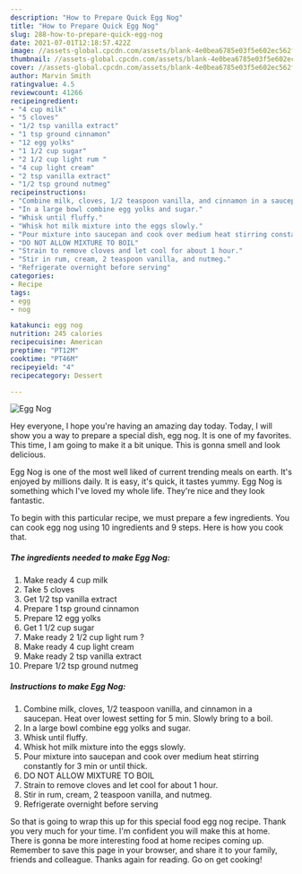 ```yaml
---
description: "How to Prepare Quick Egg Nog"
title: "How to Prepare Quick Egg Nog"
slug: 288-how-to-prepare-quick-egg-nog
date: 2021-07-01T12:18:57.422Z
image: //assets-global.cpcdn.com/assets/blank-4e0bea6785e03f5e602ec562f230caae08da540cada707380b4fe1bbebba43da.png
thumbnail: //assets-global.cpcdn.com/assets/blank-4e0bea6785e03f5e602ec562f230caae08da540cada707380b4fe1bbebba43da.png
cover: //assets-global.cpcdn.com/assets/blank-4e0bea6785e03f5e602ec562f230caae08da540cada707380b4fe1bbebba43da.png
author: Marvin Smith
ratingvalue: 4.5
reviewcount: 41266
recipeingredient:
- "4 cup milk"
- "5 cloves"
- "1/2 tsp vanilla extract"
- "1 tsp ground cinnamon"
- "12 egg yolks"
- "1 1/2 cup sugar"
- "2 1/2 cup light rum "
- "4 cup light cream"
- "2 tsp vanilla extract"
- "1/2 tsp ground nutmeg"
recipeinstructions:
- "Combine milk, cloves, 1/2 teaspoon vanilla, and cinnamon in a saucepan. Heat over lowest setting for 5 min. Slowly bring to a boil."
- "In a large bowl combine egg yolks and sugar."
- "Whisk until fluffy."
- "Whisk hot milk mixture into the eggs slowly."
- "Pour mixture into saucepan and cook over medium heat stirring constantly for 3 min or until thick."
- "DO NOT ALLOW MIXTURE TO BOIL"
- "Strain to remove cloves and let cool for about 1 hour."
- "Stir in rum, cream, 2 teaspoon vanilla, and nutmeg."
- "Refrigerate overnight before serving"
categories:
- Recipe
tags:
- egg
- nog

katakunci: egg nog 
nutrition: 245 calories
recipecuisine: American
preptime: "PT12M"
cooktime: "PT46M"
recipeyield: "4"
recipecategory: Dessert

---
```



![Egg Nog](//assets-global.cpcdn.com/assets/blank-4e0bea6785e03f5e602ec562f230caae08da540cada707380b4fe1bbebba43da.png)

Hey everyone, I hope you're having an amazing day today. Today, I will show you a way to prepare a special dish, egg nog. It is one of my favorites. This time, I am going to make it a bit unique. This is gonna smell and look delicious.



Egg Nog is one of the most well liked of current trending meals on earth. It's enjoyed by millions daily. It is easy, it's quick, it tastes yummy. Egg Nog is something which I've loved my whole life. They're nice and they look fantastic.


To begin with this particular recipe, we must prepare a few ingredients. You can cook egg nog using 10 ingredients and 9 steps. Here is how you cook that.

<!--inarticleads1-->

##### The ingredients needed to make Egg Nog:

1. Make ready 4 cup milk
1. Take 5 cloves
1. Get 1/2 tsp vanilla extract
1. Prepare 1 tsp ground cinnamon
1. Prepare 12 egg yolks
1. Get 1 1/2 cup sugar
1. Make ready 2 1/2 cup light rum ?
1. Make ready 4 cup light cream
1. Make ready 2 tsp vanilla extract
1. Prepare 1/2 tsp ground nutmeg




<!--inarticleads2-->

##### Instructions to make Egg Nog:

1. Combine milk, cloves, 1/2 teaspoon vanilla, and cinnamon in a saucepan. Heat over lowest setting for 5 min. Slowly bring to a boil.
1. In a large bowl combine egg yolks and sugar.
1. Whisk until fluffy.
1. Whisk hot milk mixture into the eggs slowly.
1. Pour mixture into saucepan and cook over medium heat stirring constantly for 3 min or until thick.
1. DO NOT ALLOW MIXTURE TO BOIL
1. Strain to remove cloves and let cool for about 1 hour.
1. Stir in rum, cream, 2 teaspoon vanilla, and nutmeg.
1. Refrigerate overnight before serving




So that is going to wrap this up for this special food egg nog recipe. Thank you very much for your time. I'm confident you will make this at home. There is gonna be more interesting food at home recipes coming up. Remember to save this page in your browser, and share it to your family, friends and colleague. Thanks again for reading. Go on get cooking!
